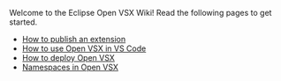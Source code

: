 Welcome to the Eclipse Open VSX Wiki! Read the following pages to get started.

 * [How to publish an extension](./Publishing-Extensions)
 * [How to use Open VSX in VS Code](./Using-Open-VSX-in-VS-Code)
 * [How to deploy Open VSX](./Deploying-Open-VSX)
 * [Namespaces in Open VSX](./Namespace-Access)
